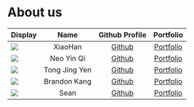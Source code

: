 # About us

| Display                                             |  Name   |             Github Profile             |           Portfolio            |
|-----------------------------------------------------|:-------:|:--------------------------------------:|:------------------------------:|
| ![](https://via.placeholder.com/100.png?text=Photo) | XiaoHan | [Github](https://github.com/xiaohan28) | [Portfolio](team/xiaohan28.md) |
![](https://via.placeholder.com/100.png?text=Photo) | Neo Yin Qi |  [Github](https://github.com/icknee)   |  [Portfolio](team/icknee.md)   
![](https://via.placeholder.com/100.png?text=Photo) | Tong Jing Yen | [Github](https://github.com/jing-yen)  |  [Portfolio](team/jing-yen.md)  
![](https://via.placeholder.com/100.png?text=Photo) | Brandon Kang | [Github](https://github.com/brand0nnn) | [Portfolio](team/brand0nnn.md) 
![](https://via.placeholder.com/100.png?text=Photo) | Sean | [Github](https://github.com/SeanTerrr) | [Portfolio](team/seanterrr.md) 

